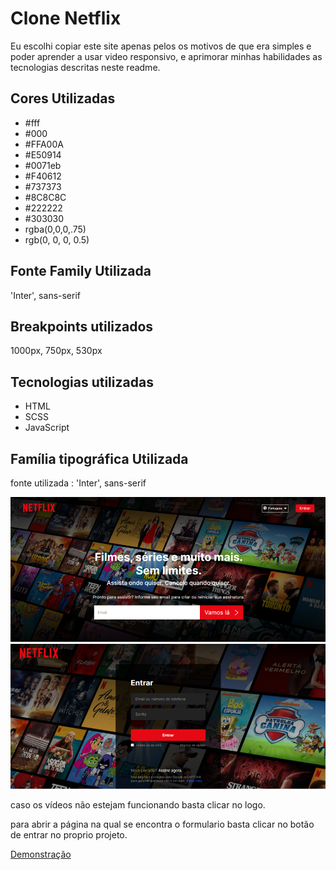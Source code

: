 <h1>Clone Netflix</h1>
<p>Eu escolhi copiar este site apenas pelos os motivos de que era simples e poder aprender a usar video responsivo, e
aprimorar minhas habilidades as tecnologias descritas neste readme.</p>
<h2>Cores Utilizadas</h2>
<ul>
  <li>#fff</li>
  <li>#000</li>
  <li>#FFA00A</li>
  <li>#E50914</li>
  <li>#0071eb</li>
  <li>#F40612</li>
  <li>#737373</li>
  <li>#8C8C8C</li>
  <li>#222222</li>
  <li>#303030</li>
  <li>rgba(0,0,0,.75)</li>
  <li>rgb(0, 0, 0, 0.5)</li>
</ul>

<h2>Fonte Family Utilizada</h2>
<p>'Inter', sans-serif</p>

<h2>Breakpoints utilizados</h2>
<p>1000px, 750px, 530px</p>

<h2>Tecnologias utilizadas</h2>
<ul>
  <li>HTML</li>
  <li>SCSS</li>
  <li>JavaScript</li>
</ul>

<h2>Família tipográfica Utilizada</h2>
<p>fonte utilizada : 'Inter', sans-serif</p>

<img src="img/home.png" alt="imagem da página home">
<img src="img/formulario.png" alt="imagem da página de login">
<p>caso os vídeos não estejam funcionando basta clicar no logo.</p>
<p>para abrir a página na qual se encontra o formulario basta clicar no botão de entrar no proprio projeto.</p>
<a href="https://vinicius-pereira-souza.github.io/Netflix-Clone/">Demonstração</a>

